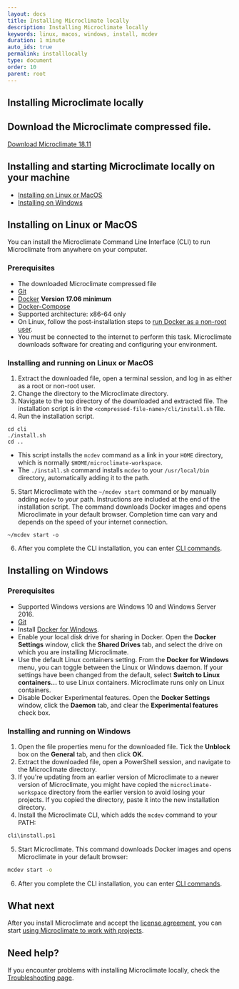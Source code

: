 ```yaml
---
layout: docs
title: Installing Microclimate locally
description: Installing Microclimate locally
keywords: linux, macos, windows, install, mcdev
duration: 1 minute
auto_ids: true
permalink: installlocally
type: document
order: 10
parent: root
---
```


## Installing Microclimate locally

## Download the Microclimate compressed file.

<a href="{{ site.downloadlink }}" class="download-link trackdownload" id="zipDownload">Download Microclimate 18.11</a>

## Installing and starting Microclimate locally on your machine

* [Installing on Linux or MacOS](#installing-on-linux-or-macos)
* [Installing on Windows](#installing-on-windows)

## Installing on Linux or MacOS

You can install the Microclimate Command Line Interface (CLI) to run Microclimate from anywhere on your computer.

### Prerequisites
* The downloaded Microclimate compressed file
* [Git](https://git-scm.com/)
* [Docker](https://www.docker.com/get-docker) **Version 17.06 minimum**
* [Docker-Compose](https://docs.docker.com/compose/install/)
* Supported architecture: x86-64 only
* On Linux, follow the post-installation steps to [run Docker as a non-root user](https://docs.docker.com/engine/installation/linux/linux-postinstall/).
* You must be connected to the internet to perform this task. Microclimate downloads software for creating and configuring your environment.

### Installing and running on Linux or MacOS
1. Extract the downloaded file, open a terminal session, and log in as either as a root or non-root user.
2. Change the directory to the Microclimate directory.
3. Navigate to the top directory of the downloaded and extracted file. The installation script is in the `<compressed-file-name>/cli/install.sh` file.
4. Run the installation script.
```
cd cli
./install.sh
cd ..
```
* This script installs the `mcdev` command as a link in your `HOME` directory, which is normally `$HOME/microclimate-workspace`.
* The `./install.sh` command installs `mcdev` to your `/usr/local/bin` directory, automatically adding it to the path.
5. Start Microclimate with the `~/mcdev start` command or by manually adding `mcdev` to your path. Instructions are included at the end of the installation script. The command downloads Docker images and opens Microclimate in your default browser. Completion time can vary and depends on the speed of your internet connection.
```
~/mcdev start -o
```
6. After you complete the CLI installation, you can enter [CLI commands](clicommands).

## Installing on Windows

### Prerequisites
* Supported Windows versions are Windows 10 and Windows Server 2016.
* [Git](https://git-scm.com/)
* Install [Docker for Windows](https://www.docker.com/docker-windows).
* Enable your local disk drive for sharing in Docker. Open the **Docker Settings** window, click the **Shared Drives** tab, and select the drive on which you are installing Microclimate.
* Use the default Linux containers setting. From the **Docker for Windows** menu, you can toggle between the Linux or Windows daemon. If your settings have been changed from the default, select **Switch to Linux containers...** to use Linux containers. Microclimate runs only on Linux containers.
* Disable Docker Experimental features. Open the **Docker Settings** window, click the **Daemon** tab, and clear the **Experimental features** check box.

### Installing and running on Windows
1. Open the file properties menu for the downloaded file. Tick the **Unblock** box on the **General** tab, and then click **OK**.
2. Extract the downloaded file, open a PowerShell session, and navigate to the Microclimate directory.
3. If you're updating from an earlier version of Microclimate to a newer version of Microclimate, you might have copied the `microclimate-workspace` directory from the earlier version to avoid losing your projects. If you copied the directory, paste it into the new installation directory.
4. Install the Microclimate CLI, which adds the `mcdev` command to your PATH:
```bash
cli\install.ps1
```
5. Start Microclimate. This command downloads Docker images and opens Microclimate in your default browser:
```bash
mcdev start -o
```
6. After you complete the CLI installation, you can enter [CLI commands](clicommands).

## What next
After you install Microclimate and accept the [license agreement](license), you can start [using Microclimate to work with projects](usingmicroclimate).

## Need help?
If you encounter problems with installing Microclimate locally, check the [Troubleshooting page](troubleshooting#installing-microclimate-locally).
